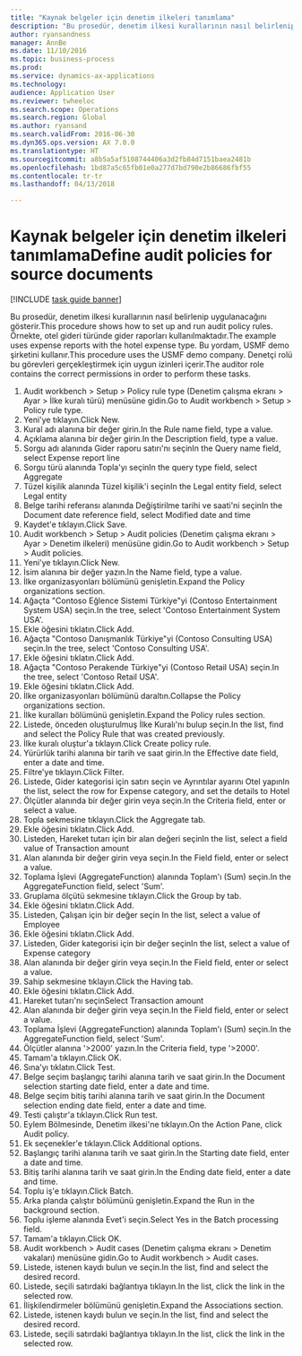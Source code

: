 ```yaml
--- 
title: "Kaynak belgeler için denetim ilkeleri tanımlama"
description: "Bu prosedür, denetim ilkesi kurallarının nasıl belirlenip uygulanacağını gösterir."
author: ryansandness
manager: AnnBe
ms.date: 11/10/2016
ms.topic: business-process
ms.prod: 
ms.service: dynamics-ax-applications
ms.technology: 
audience: Application User
ms.reviewer: twheeloc
ms.search.scope: Operations
ms.search.region: Global
ms.author: ryansand
ms.search.validFrom: 2016-06-30
ms.dyn365.ops.version: AX 7.0.0
ms.translationtype: HT
ms.sourcegitcommit: a8b5a5af5108744406a3d2fb84d7151baea2481b
ms.openlocfilehash: 1bd87a5c65fb01e0a277d7bd790e2b86686fbf55
ms.contentlocale: tr-tr
ms.lasthandoff: 04/13/2018

---
```

# <a name="define-audit-policies-for-source-documents"></a><span data-ttu-id="dd2fa-103">Kaynak belgeler için denetim ilkeleri tanımlama</span><span class="sxs-lookup"><span data-stu-id="dd2fa-103">Define audit policies for source documents</span></span>

[!INCLUDE [task guide banner](../../includes/task-guide-banner.md)]

<span data-ttu-id="dd2fa-104">Bu prosedür, denetim ilkesi kurallarının nasıl belirlenip uygulanacağını gösterir.</span><span class="sxs-lookup"><span data-stu-id="dd2fa-104">This procedure shows how to set up and run audit policy rules.</span></span> <span data-ttu-id="dd2fa-105">Örnekte, otel gideri türünde gider raporları kullanılmaktadır.</span><span class="sxs-lookup"><span data-stu-id="dd2fa-105">The example uses expense reports with the hotel expense type.</span></span> <span data-ttu-id="dd2fa-106">Bu yordam, USMF demo şirketini kullanır.</span><span class="sxs-lookup"><span data-stu-id="dd2fa-106">This procedure uses the USMF demo company.</span></span> <span data-ttu-id="dd2fa-107">Denetçi rolü bu görevleri gerçekleştirmek için uygun izinleri içerir.</span><span class="sxs-lookup"><span data-stu-id="dd2fa-107">The auditor role contains the correct permissions in order to perform these tasks.</span></span>

1. <span data-ttu-id="dd2fa-108">Audit workbench > Setup > Policy rule type (Denetim çalışma ekranı > Ayar > İlke kuralı türü) menüsüne gidin.</span><span class="sxs-lookup"><span data-stu-id="dd2fa-108">Go to Audit workbench > Setup > Policy rule type.</span></span>
2. <span data-ttu-id="dd2fa-109">Yeni'ye tıklayın.</span><span class="sxs-lookup"><span data-stu-id="dd2fa-109">Click New.</span></span>
3. <span data-ttu-id="dd2fa-110">Kural adı alanına bir değer girin.</span><span class="sxs-lookup"><span data-stu-id="dd2fa-110">In the Rule name field, type a value.</span></span>
4. <span data-ttu-id="dd2fa-111">Açıklama alanına bir değer girin.</span><span class="sxs-lookup"><span data-stu-id="dd2fa-111">In the Description field, type a value.</span></span>
5. <span data-ttu-id="dd2fa-112">Sorgu adı alanında Gider raporu satırı'nı seçin</span><span class="sxs-lookup"><span data-stu-id="dd2fa-112">In the Query name field, select Expense report line</span></span>
6. <span data-ttu-id="dd2fa-113">Sorgu türü alanında Topla'yı seçin</span><span class="sxs-lookup"><span data-stu-id="dd2fa-113">In the query type field, select Aggregate</span></span>
7. <span data-ttu-id="dd2fa-114">Tüzel kişilik alanında Tüzel kişilik'i seçin</span><span class="sxs-lookup"><span data-stu-id="dd2fa-114">In the Legal entity field, select Legal entity</span></span>
8. <span data-ttu-id="dd2fa-115">Belge tarihi referansı alanında Değiştirilme tarihi ve saati'ni seçin</span><span class="sxs-lookup"><span data-stu-id="dd2fa-115">In the Document date reference field, select Modified date and time</span></span>
9. <span data-ttu-id="dd2fa-116">Kaydet'e tıklayın.</span><span class="sxs-lookup"><span data-stu-id="dd2fa-116">Click Save.</span></span>
10. <span data-ttu-id="dd2fa-117">Audit workbench > Setup > Audit policies (Denetim çalışma ekranı > Ayar > Denetim ilkeleri) menüsüne gidin.</span><span class="sxs-lookup"><span data-stu-id="dd2fa-117">Go to Audit workbench > Setup > Audit policies.</span></span>
11. <span data-ttu-id="dd2fa-118">Yeni'ye tıklayın.</span><span class="sxs-lookup"><span data-stu-id="dd2fa-118">Click New.</span></span>
12. <span data-ttu-id="dd2fa-119">İsim alanına bir değer yazın.</span><span class="sxs-lookup"><span data-stu-id="dd2fa-119">In the Name field, type a value.</span></span>
13. <span data-ttu-id="dd2fa-120">İlke organizasyonları bölümünü genişletin.</span><span class="sxs-lookup"><span data-stu-id="dd2fa-120">Expand the Policy organizations section.</span></span>
14. <span data-ttu-id="dd2fa-121">Ağaçta "Contoso Eğlence Sistemi Türkiye"yi (Contoso Entertainment System USA) seçin.</span><span class="sxs-lookup"><span data-stu-id="dd2fa-121">In the tree, select 'Contoso Entertainment System USA'.</span></span>
15. <span data-ttu-id="dd2fa-122">Ekle öğesini tıklatın.</span><span class="sxs-lookup"><span data-stu-id="dd2fa-122">Click Add.</span></span>
16. <span data-ttu-id="dd2fa-123">Ağaçta "Contoso Danışmanlık Türkiye"yi (Contoso Consulting USA) seçin.</span><span class="sxs-lookup"><span data-stu-id="dd2fa-123">In the tree, select 'Contoso Consulting USA'.</span></span>
17. <span data-ttu-id="dd2fa-124">Ekle öğesini tıklatın.</span><span class="sxs-lookup"><span data-stu-id="dd2fa-124">Click Add.</span></span>
18. <span data-ttu-id="dd2fa-125">Ağaçta "Contoso Perakende Türkiye"yi (Contoso Retail USA) seçin.</span><span class="sxs-lookup"><span data-stu-id="dd2fa-125">In the tree, select 'Contoso Retail USA'.</span></span>
19. <span data-ttu-id="dd2fa-126">Ekle öğesini tıklatın.</span><span class="sxs-lookup"><span data-stu-id="dd2fa-126">Click Add.</span></span>
20. <span data-ttu-id="dd2fa-127">İlke organizasyonları bölümünü daraltın.</span><span class="sxs-lookup"><span data-stu-id="dd2fa-127">Collapse the Policy organizations section.</span></span>
21. <span data-ttu-id="dd2fa-128">İlke kuralları bölümünü genişletin.</span><span class="sxs-lookup"><span data-stu-id="dd2fa-128">Expand the Policy rules section.</span></span>
22. <span data-ttu-id="dd2fa-129">Listede, önceden oluşturulmuş İlke Kuralı'nı bulup seçin.</span><span class="sxs-lookup"><span data-stu-id="dd2fa-129">In the list, find and select the Policy Rule that was created previously.</span></span>
23. <span data-ttu-id="dd2fa-130">İlke kuralı oluştur'a tıklayın.</span><span class="sxs-lookup"><span data-stu-id="dd2fa-130">Click Create policy rule.</span></span>
24. <span data-ttu-id="dd2fa-131">Yürürlük tarihi alanına bir tarih ve saat girin.</span><span class="sxs-lookup"><span data-stu-id="dd2fa-131">In the Effective date field, enter a date and time.</span></span>
25. <span data-ttu-id="dd2fa-132">Filtre'ye tıklayın.</span><span class="sxs-lookup"><span data-stu-id="dd2fa-132">Click Filter.</span></span>
26. <span data-ttu-id="dd2fa-133">Listede, Gider kategorisi için satırı seçin ve Ayrıntılar ayarını Otel yapın</span><span class="sxs-lookup"><span data-stu-id="dd2fa-133">In the list, select the row for Expense category, and set the details to Hotel</span></span>
27. <span data-ttu-id="dd2fa-134">Ölçütler alanında bir değer girin veya seçin.</span><span class="sxs-lookup"><span data-stu-id="dd2fa-134">In the Criteria field, enter or select a value.</span></span>
28. <span data-ttu-id="dd2fa-135">Topla sekmesine tıklayın.</span><span class="sxs-lookup"><span data-stu-id="dd2fa-135">Click the Aggregate tab.</span></span>
29. <span data-ttu-id="dd2fa-136">Ekle öğesini tıklatın.</span><span class="sxs-lookup"><span data-stu-id="dd2fa-136">Click Add.</span></span>
30. <span data-ttu-id="dd2fa-137">Listeden, Hareket tutarı için bir alan değeri seçin</span><span class="sxs-lookup"><span data-stu-id="dd2fa-137">In the list, select a field value of Transaction amount</span></span>
31. <span data-ttu-id="dd2fa-138">Alan alanında bir değer girin veya seçin.</span><span class="sxs-lookup"><span data-stu-id="dd2fa-138">In the Field field, enter or select a value.</span></span>
32. <span data-ttu-id="dd2fa-139">Toplama İşlevi (AggregateFunction) alanında Toplam'ı (Sum) seçin.</span><span class="sxs-lookup"><span data-stu-id="dd2fa-139">In the AggregateFunction field, select 'Sum'.</span></span>
33. <span data-ttu-id="dd2fa-140">Gruplama ölçütü sekmesine tıklayın.</span><span class="sxs-lookup"><span data-stu-id="dd2fa-140">Click the Group by tab.</span></span>
34. <span data-ttu-id="dd2fa-141">Ekle öğesini tıklatın.</span><span class="sxs-lookup"><span data-stu-id="dd2fa-141">Click Add.</span></span>
35. <span data-ttu-id="dd2fa-142">Listeden, Çalışan için bir değer seçin </span><span class="sxs-lookup"><span data-stu-id="dd2fa-142">In the list, select a value of Employee</span></span> 
36. <span data-ttu-id="dd2fa-143">Ekle öğesini tıklatın.</span><span class="sxs-lookup"><span data-stu-id="dd2fa-143">Click Add.</span></span>
37. <span data-ttu-id="dd2fa-144">Listeden, Gider kategorisi için bir değer seçin</span><span class="sxs-lookup"><span data-stu-id="dd2fa-144">In the list, select a value of Expense category</span></span>
38. <span data-ttu-id="dd2fa-145">Alan alanında bir değer girin veya seçin.</span><span class="sxs-lookup"><span data-stu-id="dd2fa-145">In the Field field, enter or select a value.</span></span>
39. <span data-ttu-id="dd2fa-146">Sahip sekmesine tıklayın.</span><span class="sxs-lookup"><span data-stu-id="dd2fa-146">Click the Having tab.</span></span>
40. <span data-ttu-id="dd2fa-147">Ekle öğesini tıklatın.</span><span class="sxs-lookup"><span data-stu-id="dd2fa-147">Click Add.</span></span>
41. <span data-ttu-id="dd2fa-148">Hareket tutarı'nı seçin</span><span class="sxs-lookup"><span data-stu-id="dd2fa-148">Select Transaction amount</span></span>
42. <span data-ttu-id="dd2fa-149">Alan alanında bir değer girin veya seçin.</span><span class="sxs-lookup"><span data-stu-id="dd2fa-149">In the Field field, enter or select a value.</span></span>
43. <span data-ttu-id="dd2fa-150">Toplama İşlevi (AggregateFunction) alanında Toplam'ı (Sum) seçin.</span><span class="sxs-lookup"><span data-stu-id="dd2fa-150">In the AggregateFunction field, select 'Sum'.</span></span>
44. <span data-ttu-id="dd2fa-151">Ölçütler alanına '>2000' yazın.</span><span class="sxs-lookup"><span data-stu-id="dd2fa-151">In the Criteria field, type '>2000'.</span></span>
45. <span data-ttu-id="dd2fa-152">Tamam'a tıklayın.</span><span class="sxs-lookup"><span data-stu-id="dd2fa-152">Click OK.</span></span>
46. <span data-ttu-id="dd2fa-153">Sına'yı tıklatın.</span><span class="sxs-lookup"><span data-stu-id="dd2fa-153">Click Test.</span></span>
47. <span data-ttu-id="dd2fa-154">Belge seçim başlangıç tarihi alanına tarih ve saat girin.</span><span class="sxs-lookup"><span data-stu-id="dd2fa-154">In the Document selection starting date field, enter a date and time.</span></span>
48. <span data-ttu-id="dd2fa-155">Belge seçim bitiş tarihi alanına tarih ve saat girin.</span><span class="sxs-lookup"><span data-stu-id="dd2fa-155">In the Document selection ending date field, enter a date and time.</span></span>
49. <span data-ttu-id="dd2fa-156">Testi çalıştır'a tıklayın.</span><span class="sxs-lookup"><span data-stu-id="dd2fa-156">Click Run test.</span></span>
50. <span data-ttu-id="dd2fa-157">Eylem Bölmesinde, Denetim ilkesi'ne tıklayın.</span><span class="sxs-lookup"><span data-stu-id="dd2fa-157">On the Action Pane, click Audit policy.</span></span>
51. <span data-ttu-id="dd2fa-158">Ek seçenekler'e tıklayın.</span><span class="sxs-lookup"><span data-stu-id="dd2fa-158">Click Additional options.</span></span>
52. <span data-ttu-id="dd2fa-159">Başlangıç tarihi alanına tarih ve saat girin.</span><span class="sxs-lookup"><span data-stu-id="dd2fa-159">In the Starting date field, enter a date and time.</span></span>
53. <span data-ttu-id="dd2fa-160">Bitiş tarihi alanına tarih ve saat girin.</span><span class="sxs-lookup"><span data-stu-id="dd2fa-160">In the Ending date field, enter a date and time.</span></span>
54. <span data-ttu-id="dd2fa-161">Toplu iş'e tıklayın.</span><span class="sxs-lookup"><span data-stu-id="dd2fa-161">Click Batch.</span></span>
55. <span data-ttu-id="dd2fa-162">Arka planda çalıştır bölümünü genişletin.</span><span class="sxs-lookup"><span data-stu-id="dd2fa-162">Expand the Run in the background section.</span></span>
56. <span data-ttu-id="dd2fa-163">Toplu işleme alanında Evet'i seçin.</span><span class="sxs-lookup"><span data-stu-id="dd2fa-163">Select Yes in the Batch processing field.</span></span>
57. <span data-ttu-id="dd2fa-164">Tamam'a tıklayın.</span><span class="sxs-lookup"><span data-stu-id="dd2fa-164">Click OK.</span></span>
58. <span data-ttu-id="dd2fa-165">Audit workbench > Audit cases (Denetim çalışma ekranı > Denetim vakaları) menüsüne gidin.</span><span class="sxs-lookup"><span data-stu-id="dd2fa-165">Go to Audit workbench > Audit cases.</span></span>
59. <span data-ttu-id="dd2fa-166">Listede, istenen kaydı bulun ve seçin.</span><span class="sxs-lookup"><span data-stu-id="dd2fa-166">In the list, find and select the desired record.</span></span>
60. <span data-ttu-id="dd2fa-167">Listede, seçili satırdaki bağlantıya tıklayın.</span><span class="sxs-lookup"><span data-stu-id="dd2fa-167">In the list, click the link in the selected row.</span></span>
61. <span data-ttu-id="dd2fa-168">İlişkilendirmeler bölümünü genişletin.</span><span class="sxs-lookup"><span data-stu-id="dd2fa-168">Expand the Associations section.</span></span>
62. <span data-ttu-id="dd2fa-169">Listede, istenen kaydı bulun ve seçin.</span><span class="sxs-lookup"><span data-stu-id="dd2fa-169">In the list, find and select the desired record.</span></span>
63. <span data-ttu-id="dd2fa-170">Listede, seçili satırdaki bağlantıya tıklayın.</span><span class="sxs-lookup"><span data-stu-id="dd2fa-170">In the list, click the link in the selected row.</span></span>


